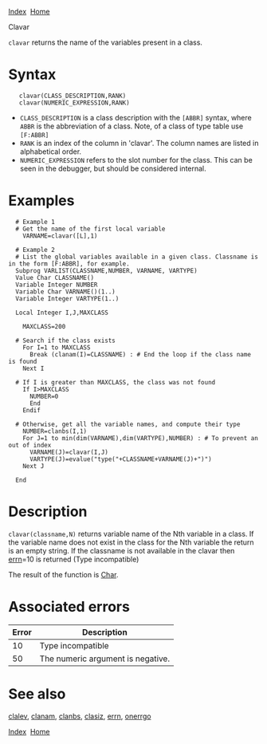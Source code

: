 [Index](index.html)  [Home](getting-started_home.html)

Clavar

`clavar` returns the name of the variables present in a class.

# Syntax

```
   clavar(CLASS_DESCRIPTION,RANK)
   clavar(NUMERIC_EXPRESSION,RANK)
```

* `CLASS_DESCRIPTION` is a class description with the `[ABBR]` syntax, where `ABBR` is the abbreviation of a class. Note, of a class of type table use `[F:ABBR]`
* `RANK` is an index of the column in 'clavar'. The column names are listed in alphabetical order.
* `NUMERIC_EXPRESSION` refers to the slot number for the class. This can be seen in the debugger, but should be considered internal.

# Examples

```
  # Example 1
  # Get the name of the first local variable
    VARNAME=clavar([L],1)

  # Example 2
  # List the global variables available in a given class. Classname is in the form [F:ABBR], for example.
  Subprog VARLIST(CLASSNAME,NUMBER, VARNAME, VARTYPE)
  Value Char CLASSNAME()
  Variable Integer NUMBER
  Variable Char VARNAME()(1..)
  Variable Integer VARTYPE(1..)

  Local Integer I,J,MAXCLASS

    MAXCLASS=200

  # Search if the class exists
    For I=1 to MAXCLASS
      Break (clanam(I)=CLASSNAME) : # End the loop if the class name is found
    Next I

  # If I is greater than MAXCLASS, the class was not found
    If I>MAXCLASS
      NUMBER=0
      End
    Endif

  # Otherwise, get all the variable names, and compute their type
    NUMBER=clanbs(I,1)
    For J=1 to min(dim(VARNAME),dim(VARTYPE),NUMBER) : # To prevent an out of index
      VARNAME(J)=clavar(I,J)
      VARTYPE(J)=evalue("type("+CLASSNAME+VARNAME(J)+")")
    Next J

  End
```

# Description

`clavar(classname,N)` returns variable name of the Nth variable in a class. If the variable name does not exist in the class for the Nth variable the return is an empty string. If the classname is not available in the clavar then [errn](4gl_errn.html)=10 is returned (Type incompatible)

The result of the function is [Char](4gl_char.html).

# Associated errors

| Error | Description |
| --- | --- |
| 10 | Type incompatible |
| 50 | The numeric argument is negative. |

# See also

[clalev](4gl_clalev.html), [clanam](4gl_clanam.html), [clanbs](4gl_clanbs.html), [clasiz](4gl_clasiz.html), [errn](4gl_errn.html), [onerrgo](4gl_onerrgo.html)

  

[Index](index.html)  [Home](getting-started_home.html)